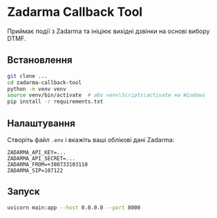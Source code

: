 # Zadarma Callback Tool

Приймає події з Zadarma та ініціює вихідні дзвінки на основі вибору DTMF.

## Встановлення

```bash
git clone ...
cd zadarma-callback-tool
python -m venv venv
source venv/bin/activate  # або venv\Scripts\activate на Windows
pip install -r requirements.txt
```

## Налаштування

Створіть файл `.env` і вкажіть ваші облікові дані Zadarma:

```
ZADARMA_API_KEY=...
ZADARMA_API_SECRET=...
ZADARMA_FROM=+380733103110
ZADARMA_SIP=107122
```

## Запуск

```bash
uvicorn main:app --host 0.0.0.0 --port 8000
```
